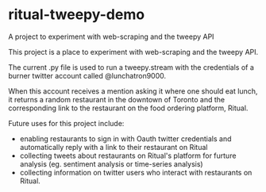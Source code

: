 # ritual-tweepy-demo
A project to experiment with web-scraping and the tweepy API


This project is a place to experiment with web-scraping and the tweepy API.

The current .py file is used to run a tweepy.stream with the credentials of a burner twitter account called @lunchatron9000.

When this account receives a mention asking it where one should eat lunch, it returns a random restaurant in
the downtown of Toronto and the corresponding link to the restaurant on the food ordering platform, Ritual.

Future uses for this project include:
* enabling restaurants to sign in with Oauth twitter credentials and automatically reply with a link to their restaurant on Ritual
* collecting tweets about restaurants on Ritual's platform for furture analysis (eg. sentiment analysis or time-series analysis)
* collecting information on twitter users who interact with restaurants on Ritual.

